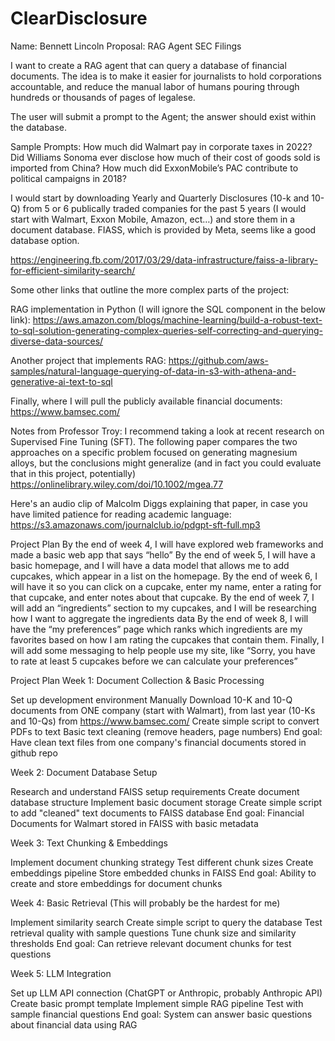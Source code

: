 # ClearDisclosure
Name: Bennett Lincoln
Proposal: RAG Agent SEC Filings

I want to create a RAG agent that can query a database of financial documents. The idea is to make it easier for journalists to hold corporations accountable, and reduce the manual labor of humans pouring through hundreds or thousands of pages of legalese. 

The user will submit a prompt to the Agent; the answer should exist within the database.

Sample Prompts: How much did Walmart pay in corporate taxes in 2022? Did Williams Sonoma ever disclose how much of their cost of goods sold is imported from China? How much did ExxonMobile’s PAC contribute to political campaigns in 2018?

I would start by downloading Yearly and Quarterly Disclosures (10-k and 10-Q) from 5 or 6 publically traded companies for the past 5 years (I would start with Walmart, Exxon Mobile, Amazon, ect…) and store them in a document database. FIASS, which is provided by Meta, seems like a good database option. 

https://engineering.fb.com/2017/03/29/data-infrastructure/faiss-a-library-for-efficient-similarity-search/

Some other links that outline the more complex parts of the project:

RAG implementation in Python (I will ignore the SQL component in the below link):
https://aws.amazon.com/blogs/machine-learning/build-a-robust-text-to-sql-solution-generating-complex-queries-self-correcting-and-querying-diverse-data-sources/

Another project that implements RAG: 
https://github.com/aws-samples/natural-language-querying-of-data-in-s3-with-athena-and-generative-ai-text-to-sql

Finally, where I will pull the publicly available financial documents: https://www.bamsec.com/


Notes from Professor Troy:
I recommend taking a look at recent research on Supervised Fine Tuning (SFT). The following paper compares the two approaches on a specific problem focused on generating magnesium alloys, but the conclusions might generalize (and in fact you could evaluate that in this project, potentially) https://onlinelibrary.wiley.com/doi/10.1002/mgea.77

Here's an audio clip of Malcolm Diggs explaining that paper, in case you have limited patience for reading academic language: https://s3.amazonaws.com/journalclub.io/pdgpt-sft-full.mp3


Project Plan
By the end of week 4, I will have explored web frameworks and made a basic web app that says “hello” 
By the end of week 5, I will have a basic homepage, and I will have a data model that allows me to add cupcakes, which appear in a list on the homepage.
By the end of week 6, I will have it so you can click on a cupcake, enter my name, enter a rating for that cupcake, and enter notes about that cupcake.
By the end of week 7, I will add an “ingredients” section to my cupcakes, and I will be researching how I want to aggregate the ingredients data
By the end of week 8, I will have the “my preferences” page which ranks which ingredients are my favorites based on how I am rating the cupcakes that contain them. 
Finally, I will add some messaging to help people use my site, like “Sorry, you have to rate at least 5 cupcakes before we can calculate your preferences”

Project Plan
Week 1: Document Collection & Basic Processing

Set up development environment
Manually Download 10-K and 10-Q documents from ONE company (start with Walmart), from last year (10-Ks and 10-Qs) from https://www.bamsec.com/
Create simple script to convert PDFs to text
Basic text cleaning (remove headers, page numbers)
End goal: Have clean text files from one company's financial documents stored in github repo

Week 2: Document Database Setup

Research and understand FAISS setup requirements
Create document database structure
Implement basic document storage
Create simple script to add "cleaned" text documents to FAISS database
End goal: Financial Documents for Walmart stored in FAISS with basic metadata

Week 3: Text Chunking & Embeddings

Implement document chunking strategy
Test different chunk sizes
Create embeddings pipeline
Store embedded chunks in FAISS
End goal: Ability to create and store embeddings for document chunks

Week 4: Basic Retrieval (This will probably be the hardest for me)

Implement similarity search
Create simple script to query the database
Test retrieval quality with sample questions
Tune chunk size and similarity thresholds
End goal: Can retrieve relevant document chunks for test questions

Week 5: LLM Integration

Set up LLM API connection (ChatGPT or Anthropic, probably Anthropic API)
Create basic prompt template
Implement simple RAG pipeline
Test with sample financial questions
End goal: System can answer basic questions about financial data using RAG


